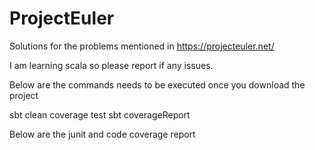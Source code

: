 # ProjectEuler

Solutions for the problems mentioned in https://projecteuler.net/

I am learning scala so please report if any issues.

Below are the commands needs to be executed once you download the project

sbt clean coverage test
sbt coverageReport

Below are the junit and code coverage report

